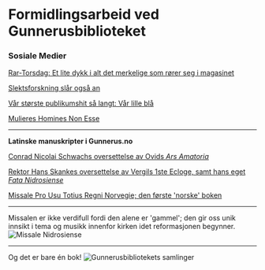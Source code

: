 # Formidlingsarbeid ved Gunnerusbiblioteket

### Sosiale Medier
[Rar-Torsdag: Et lite dykk i alt det merkelige som rører seg i magasinet](https://www.facebook.com/search/top/?q=rar-torsdag)

[Slektsforskning slår også an](https://www.facebook.com/NTNUUB2/photos/a.477956648923361/1418040788248271/?type=3&theater)

[Vår største publikumshit så langt: Vår lille blå](https://www.facebook.com/NTNUUB2/photos/pcb.1401157509936599/1401156983269985/?type=3&__tn__=HH-R&eid=ARAds3tlpLHBXn9e00QMl4WZJDAmGWO-20bAADHghMarGhaoi-0q7M3S00YeXnQrexdzDTxUrkkrWqZo&__xts__%5B0%5D=68.ARAzCXRlCdj-YfrwZAcmc5XtxWi0yOpXa7HEckzI3ZfCfllCHsxwA6RQJ28gOhe61dX6rYHHBT8tygCkwM8ZJDaFDQKimsrQ5vb_iX6AOEInvRwDkwogqCLBYVUUEFpOZRwiTPweoYcuvr0hHjmNoiAnuNcVHNLDpsllbI_SQSPaLh-wNqiM51APrOuKM__KnzpyDuKrWNrXIz4WuNLxxtfFVbya5SgkgBVT5Zwxdd-bCoG16BWkeqHMTBgSkFGXdeQ48MFdtQZvsgg0xTSN-Xkd7GmTiIy951dcPTDbe_OBrR2hPu4PruWaC5Osy6yJ60QO9I4seEq52wFxrZZPbim4hg)

[Mulieres Homines Non Esse](https://www.facebook.com/NTNUUB2/photos/a.477956648923361/1374122359306781/?type=3&eid=ARDVUvluk8KYypNQPPWWWRWZZvAUTbHZI4EgXqZvHyVn_9nfk8lqPgpRAosEyBglIvbI_rpDfKklBQf1&__xts__%5B0%5D=68.ARCeZyRR0pDatniHXD3OwNvr_-AVgPnyuLon2F_FHGjJZtBloEIC8xEMNobIKgMh4HQOfEnS72mLDEKiuNoLtyF1RHZUd-8lWrQSgaiWiAxnLn8n0hfEz59QxS7MYm-1rF7STSCEcqtt_2lljDSkLihc04As6Xy8yQ1IhfGL_IeFKW14nde8Xln3Y8ExuQfrnYTj_P3P85g_44assLG9VF5fssNvbUf7sOkY5sMOhehk7pwDo7aCDdgApQWBE_L6QNRoq6b9BRMF9t35r7ZKfdFbJJ61QGf4QRs2dkyUgkTm9JLJZNcCdBOIWyoZnx4uOZY2VzJsd_1uZshomlS5_D6sIQ&__tn__=EHH-R)

***

**Latinske manuskripter i Gunnerus.no**

[Conrad Nicolai Schwachs oversettelse av Ovids *Ars Amatoria*](https://ntnu.tind.io/universalviewer/app.html?isHomeDomain=true&isOnlyInstance=true&manifestUri=%2Frecord%2F121256%2Fmanifest&embedScriptUri=https://ntnu.tind.io/universalviewer/lib/embed.js&embedDomain=ntnu.tind.io&domain=ntnu.tind.io&isLightbox=false&locale=en-GB&config=/universalviewer/uvconfig.json&s=0&cv=0&r=0&xdm_e=https%3A%2F%2Fntnu.tind.io%2Frecord%2F121256&xdm_c=default111&xdm_p=4)

[Rektor Hans Skankes oversettelse av Vergils 1ste Ecloge, samt hans eget *Fata Nidrosiense*](https://ntnu.tind.io/universalviewer/app.html?isHomeDomain=true&isOnlyInstance=true&manifestUri=%2Frecord%2F121931%2Fmanifest&embedScriptUri=https://ntnu.tind.io/universalviewer/lib/embed.js&embedDomain=ntnu.tind.io&domain=ntnu.tind.io&isLightbox=false&locale=en-GB&config=/universalviewer/uvconfig.json&s=0&cv=0&r=0&xdm_e=https%3A%2F%2Fntnu.tind.io%2Frecord%2F121931&xdm_c=default3239&xdm_p=4)

[Missale Pro Usu Totius Regni Norvegie; den første 'norske' boken](https://ntnu.tind.io/universalviewer/app.html?isHomeDomain=true&isOnlyInstance=true&manifestUri=%2Frecord%2F138625%2Fmanifest&embedScriptUri=https://ntnu.tind.io/universalviewer/lib/embed.js&embedDomain=ntnu.tind.io&domain=ntnu.tind.io&isLightbox=false&locale=en-GB&config=/universalviewer/uvconfig.json&s=0&cv=0&r=0&xdm_e=https%3A%2F%2Fntnu.tind.io%2Frecord%2F138625&xdm_c=default9004&xdm_p=4)

***
Missalen er ikke verdifull fordi den alene er 'gammel'; den gir oss unik innsikt i tema og musikk innenfor kirken idet reformasjonen begynner.
![Missale Nidrosiense](https://www.ntnu.no/documents/10599/1265314104/missale.jpg/169474ae-ed2b-4214-9587-d328d66fdffa?t=1441180842545)

***
Og det er bare én bok!
![Gunnerusbibliotekets samlinger](https://upload.wikimedia.org/wikipedia/commons/4/41/NTNU_UB_Knudtzon-salen_1.jpg)
